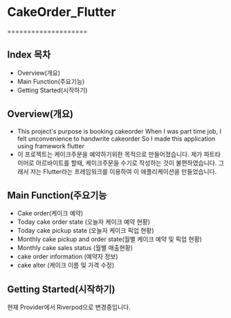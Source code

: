 # CakeOrder_Flutter
====================

Index 목차
---------
* Overview(개요)
* Main Function(주요기능)
* Getting Started(시작하기)


Overview(개요)
------------
* This project's purpose is booking cakeorder
When I was part time job, I felt unconvenience to handwrite cakeorder
So I made this application using framework flutter
* 이 프로젝트는 케이크주문을 예약하기위한 목적으로 만들어졌습니다.
제가 파트타이머로 아르바이트를 할때, 케이크주문을 수기로 작성하는 것이 불편하였습니다.
그래서 저는 Flutter라는 프레임워크를 이용하여 이 애플리케이션을 만들었습니다.

Main Function(주요기능
-------------------

* Cake order(케이크 예약)
* Today cake order state (오늘자 케이크 예약 현황)
* Today cake pickup state (오늘자 케이크 픽업 현황)
* Monthly cake pickup and order state(월별 케이크 예약 및 픽업 현황)
* Monthly cake sales status (월별 매출현황)
* cake order information (예약자 정보)
* cake alter (케이크 이름 및 가격 수정)

Getting Started(시작하기)
---------------


현재 Provider에서 Riverpod으로 변경중입니다.
